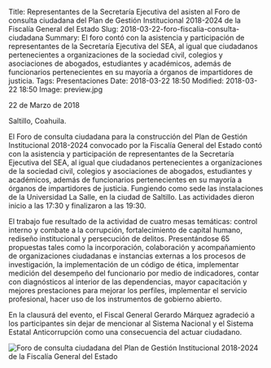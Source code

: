 Title: Representantes de la Secretaría Ejecutiva del asisten al Foro de consulta ciudadana del Plan de Gestión Institucional 2018-2024 de la Fiscalía General del Estado
Slug: 2018-03-22-foro-fiscalia-consulta-ciudadana
Summary: El foro contó con la asistencia y participación de representantes de la Secretaría Ejecutiva del SEA, al igual que ciudadanos pertenecientes a organizaciones de la sociedad civil, colegios y asociaciones de abogados, estudiantes y académicos, además de funcionarios pertenecientes en su mayoría a órganos de impartidores de justicia.
Tags: Presentaciones
Date: 2018-03-22 18:50
Modified: 2018-03-22 18:50
Image: preview.jpg


22 de Marzo de 2018

Saltillo, Coahuila.

El Foro de consulta ciudadana para la construcción del Plan de Gestión
Institucional 2018-2024 convocado por la Fiscalía General del Estado
contó con la asistencia y participación de representantes de la
Secretaría Ejecutiva del SEA, al igual que ciudadanos pertenecientes a
organizaciones de la sociedad civil, colegios y asociaciones de
abogados, estudiantes y académicos, además de funcionarios
pertenecientes en su mayoría a órganos de impartidores de justicia.
Fungiendo como sede las instalaciones de la Universidad La Salle, en la
ciudad de Saltillo. Las actividades dieron inicio a las 17:30 y
finalizaron a las 19:30.

El trabajo fue resultado de la actividad de cuatro mesas temáticas:
control interno y combate a la corrupción, fortalecimiento de capital
humano, rediseño institucional y persecución de delitos.  Presentándose
65 propuestas tales como la incorporación, colaboración y
acompañamiento de organizaciones ciudadanas e instancias externas a los
procesos de investigación, la implementación de un código de ética,
implementar medición del desempeño del funcionario por medio de
indicadores, contar con diagnósticos al interior de las dependencias,
mayor capacitación y mejores prestaciones para  mejorar los perfiles,
implementar el servicio profesional, hacer uso de los instrumentos de
gobierno abierto.

En la clausurá del evento, el Fiscal General Gerardo Márquez agradeció
a los participantes sin dejar de mencionar al Sistema Nacional y el
Sistema Estatal Anticorrupción como una consecuencia del actuar
ciudadano.

<img class="img-fluid" src="foto-01.jpg" alt="Foro de consulta ciudadana del Plan de Gestión Institucional 2018-2024 de la Fiscalía General del Estado">
